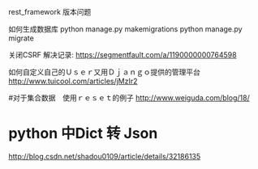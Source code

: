 rest_framework 版本问题

如何生成数据库
python manage.py makemigrations
python manage.py migrate

关闭CSRF 解决记录:
https://segmentfault.com/a/1190000000764598

如何自定义自己的Ｕｓｅｒ又用Ｄｊａｎｇｏ提供的管理平台
http://www.tuicool.com/articles/jMzIr2

#对于集合数据　使用ｒｅｓｅｔ的例子
http://www.weiguda.com/blog/18/

# python 中Dict 转 Json
http://blog.csdn.net/shadou0109/article/details/32186135